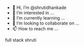 - 👋 Hi, I’m @shrutidhankade
- 👀 I’m interested in ...
- 🌱 I’m currently learning ...
- 💞️ I’m looking to collaborate on ...
- 📫 How to reach me ...

<!---
shrutidhankade/shrutidhankade is a ✨ special ✨ repository because its `README.md` (this file) appears on your GitHub profile.
You can click the Preview link to take a look at your changes.
--->



full stack shruti



